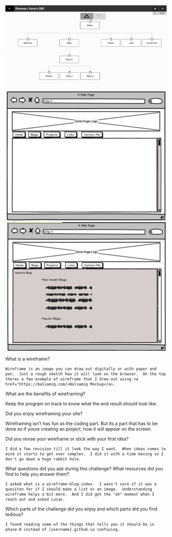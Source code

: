 ![Alt text](/week-2/imgs/site-map.png)
![Alt text](/week-2/imgs/wireframe-index.png)
![Alt text](/week-2/imgs/wireframe-blog-index.png)

What is a wireframe?

    Wireframe is an image you can draw out digitally or with paper and pen.  Just a rough sketch how it will look on the browser.  On the top theres a few example of wireframe that I drew out using <a href="https://balsamiq.com/>Balsamiq Mockup</a>.


What are the benefits of wireframing?

  Keep the program on track to know what the end result should look like.


Did you enjoy wireframing your site?

  Wireframing isn't has fun as the coding part.  But its a part that has to be done so if youre creating an project, how it will appear on the screen.


Did you revise your wireframe or stick with your first idea?

    I did a few revision till it look the way I want.  When ideas comes to mind it starts to get over complex.  I did it with a time boxing so I don't go down a huge rabbit hole.


What questions did you ask during this challenge? What resources did you find to help you answer them?

    I asked what is a wireframe-blog-index.  I wasn't sure if it was a quesiton for if I should make a list or an image.  Understanding wireframe helps a bit more.  And I did get the "ah" moment when I reach out and asked Lucas.


Which parts of the challenge did you enjoy and which parts did you find tedious?

    I found reading some of the things that tells you it should be in phase-0 instead of [username].github.io confusing.